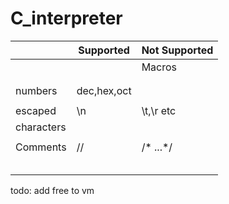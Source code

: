 # C_interpreter

|          | Supported | Not Supported |
|----------|-----------|---------------|
|          |           | Macros        |
|          |           |               |
|          |           |               |
|numbers   |dec,hex,oct|               |
|          |           |               |
|escaped   | \n        | \t,\r etc     |
|characters|           |               |
|          |           |               |
|Comments  | //        | /* ...*/      |
|          |           |               |
|          |           |               |
|          |           |               |
|          |           |               |
|          |           |               |

todo: add free to vm 
